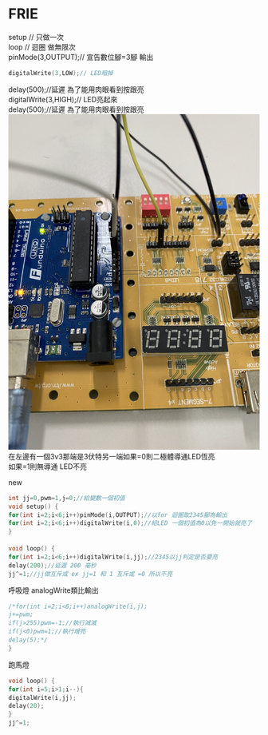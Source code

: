# FRIE

setup // 只做一次</br>
loop // 迴圈 做無限次</br>
pinMode(3,OUTPUT);// 宣告數位腳=3腳 輸出</br>
```c++
digitalWrite(3,LOW);// LED暗掉
```
delay(500);//延遲 為了能用肉眼看到按跟亮</br>
digitalWrite(3,HIGH);// LED亮起來</br>
delay(500);//延遲 為了能用肉眼看到按跟亮</br>
![image](https://github.com/milane331/FRIE/blob/master/6CEC108F-4D60-4258-8907-188484560277.jpeg)
在左邊有一個3v3那端是3伏特另一端如果=0則二極體導通LED恆亮</br>
如果=1則無導通 LED不亮</br>

new
```c++
int jj=0,pwm=1,j=0;//給變數一個初值
void setup() {
for(int i=2;i<6;i++)pinMode(i,OUTPUT);//以for 迴圈取2345腳為輸出
for(int i=2;i<6;i++)digitalWrite(i,0);//給LED 一個初值為0以免一開始就亮了
}

void loop() {
for(int i=2;i<6;i++)digitalWrite(i,jj);//2345以jj判定是否要亮
delay(200);//延遲 200 毫秒
jj^=1;//jj做互斥或 ex jj=1 和 1 互斥或 =0 所以不亮
```

呼吸燈   analogWrite類比輸出
```c++
/*for(int i=2;i<6;i++)analogWrite(i,j);
j+=pwm;
if(j>255)pwm=-1;//執行減滅
if(j<0)pwm=1;//執行增亮
delay(5);*/
}
```
跑馬燈
```c++
void loop() {
for(int i=5;i>1;i--){
digitalWrite(i,jj);
delay(20);
}
jj^=1;
```

